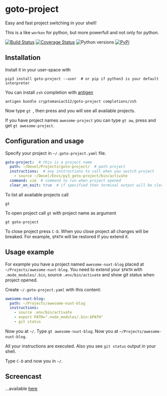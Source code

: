 goto-project
============
Easy and fast project switching in your shell!

This is a like `workon` for python, but more powerfull and not only for python.

[![Build Status](https://travis-ci.org/cryptomaniac512/goto-project.svg?branch=master)](https://travis-ci.org/cryptomaniac512/goto-project)
[![Coverage Status](https://coveralls.io/repos/github/cryptomaniac512/goto-project/badge.svg?branch=master)](https://coveralls.io/github/cryptomaniac512/goto-project?branch=master)
![Python versions](https://img.shields.io/badge/python-3.6-blue.svg)
[![PyPi](https://img.shields.io/badge/PyPi-0.0.2-yellow.svg)](https://pypi.python.org/pypi/goto-project)

Installation
------------
Install it in your user-space with

``` shell
pip3 install goto-project --user  # or pip if python3 is your default interpreter
```

You can install `zsh` completion with [antigen](https://github.com/zsh-users/antigen)

``` shell
antigen bundle cryptomaniac512/goto-project completions/zsh
```
Now type `gt `, then press <TAB> and you will see all available projects.

If you have project names `awesome-project` you can type `gt aw`, press <TAB> and get `gt awesome-project`.

Configuration and usage
-----
Specify your project in `~/.goto-project.yaml` file.

``` yaml
goto-project:  # this is a project name
  path: ~/Devel/Projects/goto-project/  # path project
  instructions:  # any instructions to call when you switch project
    - source ~/Devel/Envs/py3_goto-project/bin/activate
  command: vim  # command to run when project opened
  clear_on_exit: true  # if specified then terminal output will be cleared on project close
```

To list all available projects call

``` shell
gt
```

To open project call `gt` with project name as argument

``` shell
gt goto-project
```

To close project press `C-D`. When you close project all changes will be breaked. For example, `$PATH` will be restored if you extend it.

Usage example
-------
For example you have a project named `awesome-nuxt-blog` placed at `~/Projects/awesome-nuxt-blog`.
You need to extend your `$PATH` with `.mode_modules/.bin`, source `.env/bin/activate` and show git status when project opened.

Create `~/.goto-project.yaml` with this content:
``` yaml
awesome-nuxt-blog:
  path: ~/Projects/awesome-nuxt-blog
  instructions:
    - source .env/bin/activate
    - export PATH=".node_modules/.bin:$PATH"
    - git status
```

Now you at `~/`. Type `gt awesome-nuxt-blog`. Now you at `~/Projects/awesome-nuxt-blog`.

All your instructions are executed. Also you see `git status` output in your shell.

Type `C-D` and now you in `~/`.

Screencast
----------
...available [here](https://asciinema.org/a/149712)
